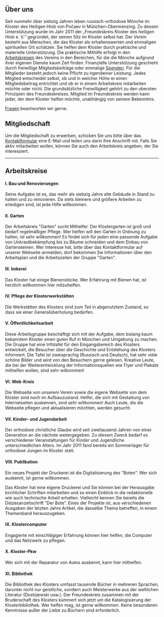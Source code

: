## Über uns
Seit nunmehr über siebzig Jahren leben russisch-orthodoxe Mönche im Kloster des Heiligen Hiob von Počaev in München-Obermenzing.
Zu dessen Unterstützung wurde im Jahr 2011 der „Freundeskreis Kloster des heiligen Hiob e. V.“ gegründet, der seinen Sitz im Kloster selbst hat. Der Verein besteht aus Menschen, die das Kloster als erhaltenswerten und einmaligen spirituellen Ort schätzen. Sie helfen dem Kloster durch praktische und materielle Unterstützung. Die praktische Mithilfe erfolgt in den [Arbeitskreisen](#Arbeitskreise) des Vereins in den Bereichen, für die die Mönche aufgrund ihrer eigenen Dienste kaum Zeit finden. Finanzielle Unterstützung geschieht durch freiwillige Mitgliedsbeiträge oder einmalige [Spenden](/spenden). Für die Mitglieder besteht jedoch keine Pflicht zu irgendeiner Leistung. Jedes Mitglied entscheidet selbst, ob und in welcher Höhe er einen Mitgliedsbeitrag entrichtet und ob er in einem Arbeitskreis mitarbeiten möchte oder nicht. Die grundsätzliche Freiwilligkeit gehört zu den obersten Prinzipien des Freundeskreises.
Mitglied im Freundeskreis werden kann jeder, der dem Kloster helfen möchte, unabhängig von seinem Bekenntnis.

[Fragen](/kontakt) beantworten wir gerne.

## Mitgliedschaft
Um die Mitgliedschaft zu erwerben, schicken Sie uns bitte über das [Kontaktformular](/kontakt) eine E-Mail und teilen uns darin Ihre Anschrift mit. Falls Sie aktiv mitarbeiten wollen, können Sie auch den Arbeitskreis angeben, der Sie interessiert.

<hr>

## Arbeitskreise
#### I. Bau und Renovierungen
Seine Aufgabe ist es, das mehr als siebzig Jahre alte Gebäude in Stand zu halten und zu renovieren. Da stets kleinere und größere Arbeiten zu erledigen sind, ist jede Hilfe willkommen.

#### II. Garten
Der Arbeitskreis "Garten" sucht Mithelfer.
Der Klostergarten ist groß und bedarf regelmäßiger Pflege. Wer helfen will den Garten in Ordnung zu halten, ist sehr willkommen! Es findet sich für jeden eine passende Aufgabe von Unkrautbekämpfung bis zu Bäume schneiden und dem Einbau von Gartensteinen.
Wer Interesse hat, bitte über das Kontaktformular auf unserer Webseite anmelden, dort bekommen Sie Informationen über den Arbeitsplan und die Arbeitszeiten der Gruppe "Garten".

#### III. Imkerei
Das Kloster hat einige Bienenstöcke. Wer Erfahrung mit Bienen hat, ist herzlich willkommen hier mitzuhelfen.  

#### IV. Pflege der Klosterwerkstätten
Die Werkstätten des Klosters sind zum Teil in abgenutztem Zustand, so dass sie einer Generalüberholung bedürfen.  

#### V. Öffentlichkeitsarbeit
Diese Arbeitsgruppe beschäftigt sich mit der Aufgabe, dem bislang kaum bekanntem Kloster einen guten Ruf in München und Umgebung zu machen. Die Gruppe hat eine Infotafel für den Eingangsbereich des Klosters entwickelt, die Besucher über die Geschichte und Entstehung des Klosters informiert. Die Tafel ist zweisprachig (Russisch und Deutsch), hat sehr viele schöne Bilder und wird von den Besuchern gerne gelesen. Kreative Leute, die bei der Weiterentwicklung der Informationsquellen wie Flyer und Plakate mithelfen wollen, sind sehr wilkommen!

#### VI. Web-Kreis
Die Webseite von unserem Verein sowie die eigene Webseite von dem Kloster sind noch im Aufbauzustand. Helfer, die sich mit Gestaltung von Internetseiten auskennen, sind sehr willkommen! Auch Leute, die die Webseite pflegen und aktualisieren möchten, werden gesucht.

#### VII. Kinder- und Jugendarbeit
Der orthodoxe christliche Glaube wird seit zweitausend Jahren von einer Generation an die  nächste weitergegeben. Zu diesem Zweck bedarf es verschiedener Veranstaltungen für Kinder  und Jugendliche unterschiedlichen Alters. Im Jahr 2011 fand bereits ein Sommerlager für  orthodoxe Jungen im Kloster statt.   

#### VIII. Publikation
Ein neues Projekt der Druckerei ist die Digitalisierung des "Boten". Wer sich auskennt, ist gerne willkommen.

Das Kloster hat eine eigene Druckerei und Sie können bei der Herausgabe kirchlicher Schriften  mitarbeiten und so einen Einblick in die redaktionelle wie auch technische Arbeit erhalten.  Vielleicht kennen Sie bereits die Diözesanzeitschrift “Der Bote”. Eines der Projekte ist, aus  verschiedenen Ausgaben der letzten Jahre Artikel, die dasselbe Thema betreffen, in einem Themenband herauszugeben.   

#### IX. Klostercomputer
Engagierte mit einschlägiger Erfahrung können hier helfen, die Computer und das Netzwerk zu pflegen.  

#### X. Kloster-Pkw
Wer sich mit der Reparatur von Autos auskennt, kann hier mithelfen.

#### XI. Bibliothek
Die Bibliothek des Klosters umfasst tausende Bücher in mehreren Sprachen, darunter nicht nur geistliche, sondern auch Meisterwerke aus der weltlichen Literatur (Dostojewski usw.). Der Freundeskreis zusammen mit der Bruderschaft des Klosters kümmert sich jetzt um die Katalogisierung der Klosterbibliothek. Wer helfen mag, ist gerne willkommen. Keine besonderen Kenntnisse außer der Liebe zu Büchern sind erforderlich.
